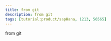 ```yaml
---
title: from git
description: from git
tags: [tutorial:product/sapHana, 1213, 56565]
---
```

from git


